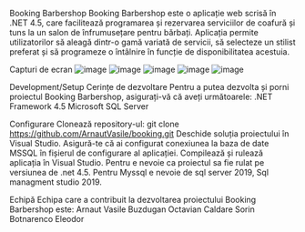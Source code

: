 
Booking Barbershop
Booking Barbershop este o aplicație web scrisă în .NET 4.5, care facilitează programarea și rezervarea serviciilor de coafură și tuns la un salon de înfrumusețare pentru bărbați. Aplicația permite utilizatorilor să aleagă dintr-o gamă variată de servicii, să selecteze un stilist preferat și să programeze o întâlnire în funcție de disponibilitatea acestuia.

Capturi de ecran
![image](https://github.com/ArnautVasile/booking/assets/24511509/e408431d-3636-4852-993f-995914b2662b)
![image](https://github.com/ArnautVasile/booking/assets/24511509/4d8ee6c7-e40d-44a7-b072-87cc97f6457b)
![image](https://github.com/ArnautVasile/booking/assets/24511509/af623a97-7933-4d46-9bfb-5649d8aa7767)
![image](https://github.com/ArnautVasile/booking/assets/24511509/9b108133-bb87-4068-809a-655b97ef0948)
![image](https://github.com/ArnautVasile/booking/assets/24511509/f91bed7b-51b0-4be3-abf5-36f96681df94)


Development/Setup
Cerințe de dezvoltare
Pentru a putea dezvolta și porni proiectul Booking Barbershop, asigurați-vă că aveți următoarele:
.NET Framework 4.5
Microsoft SQL Server

Configurare
Clonează repository-ul: git clone https://github.com/ArnautVasile/booking.git
Deschide soluția proiectului în Visual Studio.
Asigură-te că ai configurat conexiunea la baza de date MSSQL în fișierul de configurare al aplicației.
Compilează și rulează aplicația în Visual Studio.
Pentru  e nevoie ca proiectul sa fie rulat pe versiunea de .net 4.5.
Pentru Myssql e nevoie de sql server 2019, Sql managment studio 2019.


Echipă
Echipa care a contribuit la dezvoltarea proiectului Booking Barbershop este:
Arnaut Vasile
Buzdugan Octavian
Caldare Sorin
Botnarenco Eleodor


